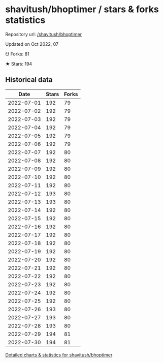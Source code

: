 # shavitush/bhoptimer / stars & forks statistics

Repository url: [/shavitush/bhoptimer](https://github.com/shavitush/bhoptimer)

Updated on Oct 2022, 07

☋ Forks: 81

★ Stars: 194

## Historical data
| Date | Stars | Forks |
|------|-------|-------|
| 2022-07-01 | 192 | 79 | 
| 2022-07-02 | 192 | 79 | 
| 2022-07-03 | 192 | 79 | 
| 2022-07-04 | 192 | 79 | 
| 2022-07-05 | 192 | 79 | 
| 2022-07-06 | 192 | 79 | 
| 2022-07-07 | 192 | 80 | 
| 2022-07-08 | 192 | 80 | 
| 2022-07-09 | 192 | 80 | 
| 2022-07-10 | 192 | 80 | 
| 2022-07-11 | 192 | 80 | 
| 2022-07-12 | 193 | 80 | 
| 2022-07-13 | 193 | 80 | 
| 2022-07-14 | 192 | 80 | 
| 2022-07-15 | 192 | 80 | 
| 2022-07-16 | 192 | 80 | 
| 2022-07-17 | 192 | 80 | 
| 2022-07-18 | 192 | 80 | 
| 2022-07-19 | 192 | 80 | 
| 2022-07-20 | 192 | 80 | 
| 2022-07-21 | 192 | 80 | 
| 2022-07-22 | 192 | 80 | 
| 2022-07-23 | 192 | 80 | 
| 2022-07-24 | 192 | 80 | 
| 2022-07-25 | 192 | 80 | 
| 2022-07-26 | 193 | 80 | 
| 2022-07-27 | 193 | 80 | 
| 2022-07-28 | 193 | 80 | 
| 2022-07-29 | 194 | 81 | 
| 2022-07-30 | 194 | 81 | 


[Detailed charts & statistics for shavitush/bhoptimer](https://reviewgithub.com/rep/shavitush/bhoptimer)
